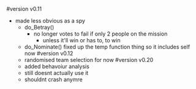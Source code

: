 #version v0.11
- made less obvious as a spy
  - do_Betray()
    - no longer votes to fail if only 2 people on the mission
      - unless it'll win or has to, to win
  - do_Nominate() fixed up the temp function thing so it includes self now
#version v0.12
  - randomised team selection for now 
#version v0.20
  - added behavoiur analysis
  - still doesnt actually use it
  - shouldnt crash anymre
